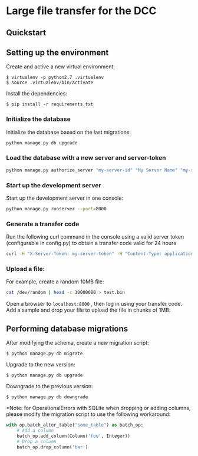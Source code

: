# Large file transfer for the DCC


## Quickstart

## Setting up the environment

Create and active a new virtual environment:
```
$ virtualenv -p python2.7 .virtualenv
$ source .virtualenv/bin/activate
```

Install the dependencies:
```
$ pip install -r requirements.txt
```


### Initialize the database
Initialize the database based on the last migrations:
```sh
python manage.py db upgrade
```

### Load the database with a new server and server-token
```sh
python manage.py authorize_server "my-server-id" "My Server Name" "my-server-token"
```

### Start up the development server
Start up the development server in one console:
```sh
python manage.py runserver --port=8000
```

### Generate a transfer code
Run the following curl command in the console using a valid server token (configurable in config.py) to obtain a transfer code valid for 24 hours
```sh
curl -H "X-Server-Token: my-server-token" -H "Content-Type: application/json" -X POST -d '{"user":"your-user-id","name":"your-user-name","email":"your-user-email","duration":7}' http://localhost:8000/transfers/
```

### Upload a file:
For example, create a random 10MB file:
```sh
cat /dev/random | head -c 10000000 > test.bin
```

Open a browser to `localhost:8000` , then log in using your transfer code.
Add a sample and drop your file to upload the file in chunks of 1MB:


## Performing database migrations

After modifying the schema, create a new migration script:
```
$ python manage.py db migrate
```

Upgrade to the new version:
```
$ python manage.py db upgrade
```

Downgrade to the previous version:
```
$ python manage.py db downgrade
```

*Note: for OperationalErrors with SQLite when dropping or adding columns, please modify
the migration script to use the following workaround:
```python
with op.batch_alter_table("some_table") as batch_op:
    # Add a column
    batch_op.add_column(Column('foo', Integer))
    # Drop a column
    batch_op.drop_column('bar')
```
